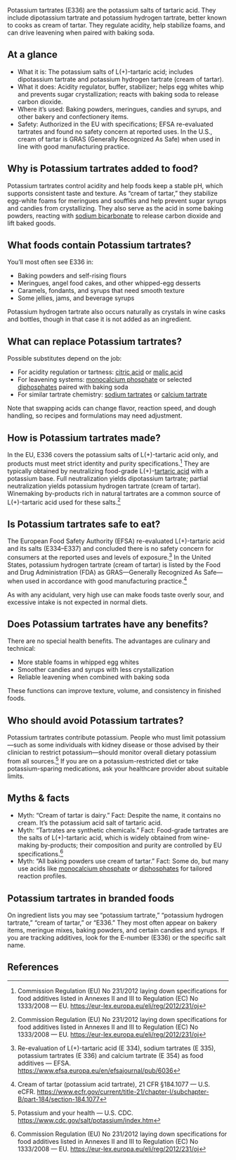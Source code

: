Potassium tartrates (E336) are the potassium salts of tartaric acid. They include dipotassium tartrate and potassium hydrogen tartrate, better known to cooks as cream of tartar. They regulate acidity, help stabilize foams, and can drive leavening when paired with baking soda.

<!--more-->

## At a glance

- What it is: The potassium salts of L(+)-tartaric acid; includes dipotassium tartrate and potassium hydrogen tartrate (cream of tartar).
- What it does: Acidity regulator, buffer, stabilizer; helps egg whites whip and prevents sugar crystallization; reacts with baking soda to release carbon dioxide.
- Where it’s used: Baking powders, meringues, candies and syrups, and other bakery and confectionery items.
- Safety: Authorized in the EU with specifications; EFSA re-evaluated tartrates and found no safety concern at reported uses. In the U.S., cream of tartar is GRAS (Generally Recognized As Safe) when used in line with good manufacturing practice.

## Why is Potassium tartrates added to food?

Potassium tartrates control acidity and help foods keep a stable pH, which supports consistent taste and texture. As “cream of tartar,” they stabilize egg-white foams for meringues and soufflés and help prevent sugar syrups and candies from crystallizing. They also serve as the acid in some baking powders, reacting with [sodium bicarbonate](/e500ii-sodium-bicarbonate) to release carbon dioxide and lift baked goods.

## What foods contain Potassium tartrates?

You’ll most often see E336 in:
- Baking powders and self-rising flours
- Meringues, angel food cakes, and other whipped-egg desserts
- Caramels, fondants, and syrups that need smooth texture
- Some jellies, jams, and beverage syrups

Potassium hydrogen tartrate also occurs naturally as crystals in wine casks and bottles, though in that case it is not added as an ingredient.

## What can replace Potassium tartrates?

Possible substitutes depend on the job:
- For acidity regulation or tartness: [citric acid](/e330-citric-acid) or [malic acid](/e296-malic-acid)
- For leavening systems: [monocalcium phosphate](/e341i-monocalcium-phosphate) or selected [diphosphates](/e450-diphosphates) paired with baking soda
- For similar tartrate chemistry: [sodium tartrates](/e335-sodium-tartrates) or [calcium tartrate](/e354-calcium-tartrate)

Note that swapping acids can change flavor, reaction speed, and dough handling, so recipes and formulations may need adjustment.

## How is Potassium tartrates made?

In the EU, E336 covers the potassium salts of L(+)-tartaric acid only, and products must meet strict identity and purity specifications.[^1] They are typically obtained by neutralizing food-grade L(+)-[tartaric acid](/e334-l-tartaric-acid) with a potassium base. Full neutralization yields dipotassium tartrate; partial neutralization yields potassium hydrogen tartrate (cream of tartar). Winemaking by-products rich in natural tartrates are a common source of L(+)-tartaric acid used for these salts.[^1]

## Is Potassium tartrates safe to eat?

The European Food Safety Authority (EFSA) re-evaluated L(+)-tartaric acid and its salts (E334–E337) and concluded there is no safety concern for consumers at the reported uses and levels of exposure.[^2] In the United States, potassium hydrogen tartrate (cream of tartar) is listed by the Food and Drug Administration (FDA) as GRAS—Generally Recognized As Safe—when used in accordance with good manufacturing practice.[^3]

As with any acidulant, very high use can make foods taste overly sour, and excessive intake is not expected in normal diets.

## Does Potassium tartrates have any benefits?

There are no special health benefits. The advantages are culinary and technical:
- More stable foams in whipped egg whites
- Smoother candies and syrups with less crystallization
- Reliable leavening when combined with baking soda

These functions can improve texture, volume, and consistency in finished foods.

## Who should avoid Potassium tartrates?

Potassium tartrates contribute potassium. People who must limit potassium—such as some individuals with kidney disease or those advised by their clinician to restrict potassium—should monitor overall dietary potassium from all sources.[^4] If you are on a potassium-restricted diet or take potassium-sparing medications, ask your healthcare provider about suitable limits.

## Myths & facts

- Myth: “Cream of tartar is dairy.” Fact: Despite the name, it contains no cream. It’s the potassium acid salt of tartaric acid.
- Myth: “Tartrates are synthetic chemicals.” Fact: Food-grade tartrates are the salts of L(+)-tartaric acid, which is widely obtained from wine-making by-products; their composition and purity are controlled by EU specifications.[^1]
- Myth: “All baking powders use cream of tartar.” Fact: Some do, but many use acids like [monocalcium phosphate](/e341i-monocalcium-phosphate) or [diphosphates](/e450-diphosphates) for tailored reaction profiles.

## Potassium tartrates in branded foods

On ingredient lists you may see “potassium tartrate,” “potassium hydrogen tartrate,” “cream of tartar,” or “E336.” They most often appear on bakery items, meringue mixes, baking powders, and certain candies and syrups. If you are tracking additives, look for the E-number (E336) or the specific salt name.

## References

[^1]: Commission Regulation (EU) No 231/2012 laying down specifications for food additives listed in Annexes II and III to Regulation (EC) No 1333/2008 — EU. https://eur-lex.europa.eu/eli/reg/2012/231/oj
[^2]: Re-evaluation of L(+)-tartaric acid (E 334), sodium tartrates (E 335), potassium tartrates (E 336) and calcium tartrate (E 354) as food additives — EFSA. https://www.efsa.europa.eu/en/efsajournal/pub/6036
[^3]: Cream of tartar (potassium acid tartrate), 21 CFR §184.1077 — U.S. eCFR. https://www.ecfr.gov/current/title-21/chapter-I/subchapter-B/part-184/section-184.1077
[^4]: Potassium and your health — U.S. CDC. https://www.cdc.gov/salt/potassium/index.htm
